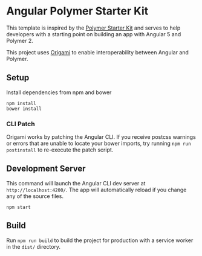 # Angular Polymer Starter Kit

This template is inspired by the [Polymer Starter Kit](https://github.com/PolymerElements/polymer-starter-kit) and serves to help developers with a starting point on building an app with Angular 5 and Polymer 2.

This project uses [Origami](https://github.com/hotforfeature/origami) to enable interoperability between Angular and Polymer.

## Setup

Install dependencies from npm and bower

```
npm install
bower install
```

### CLI Patch

Origami works by patching the Angular CLI. If you receive postcss warnings or errors that are unable to locate your bower imports, try running `npm run postinstall` to re-execute the patch script.

## Development Server

This command will launch the Angular CLI dev server at `http://localhost:4200/`. The app will automatically reload if you change any of the source files.

```
npm start
```

## Build

Run `npm run build` to build the project for production with a service worker in the `dist/` directory.
